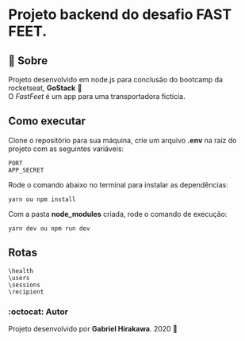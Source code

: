 # Projeto backend do desafio FAST FEET.

## :truck: Sobre
Projeto desenvolvido em node.js para conclusão do bootcamp da rocketseat, **GoStack** :rocket: </br>
O *FastFeet* é um app para uma transportadora fictícia.


## Como executar
Clone o repositório para sua máquina, crie um arquivo **.env** na raíz do projeto com as seguintes variáveis:
```
PORT
APP_SECRET
```

Rode o comando abaixo no terminal para instalar as dependências:
```
yarn ou npm install
```

Com a pasta **node_modules** criada, rode o comando de execução:
```
yarn dev ou npm run dev
```


## Rotas
```
\health
\users
\sessions
\recipient
```


### :octocat: Autor
Projeto desenvolvido por **Gabriel Hirakawa**. 2020 :date:

